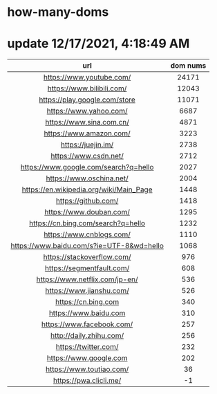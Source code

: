 # how-many-doms

# update 12/17/2021, 4:18:49 AM

url | dom nums
:-: | :-:
https://www.youtube.com/ | 24171
https://www.bilibili.com/ | 12043
https://play.google.com/store | 11071
https://www.yahoo.com/ | 6687
https://www.sina.com.cn/ | 4871
https://www.amazon.com/ | 3223
https://juejin.im/ | 2738
https://www.csdn.net/ | 2712
https://www.google.com/search?q=hello | 2027
https://www.oschina.net/ | 2004
https://en.wikipedia.org/wiki/Main_Page | 1448
https://github.com/ | 1418
https://www.douban.com/ | 1295
https://cn.bing.com/search?q=hello | 1232
https://www.cnblogs.com/ | 1110
https://www.baidu.com/s?ie=UTF-8&wd=hello | 1068
https://stackoverflow.com/ | 976
https://segmentfault.com/ | 608
https://www.netflix.com/jp-en/ | 536
https://www.jianshu.com/ | 526
https://cn.bing.com | 340
https://www.baidu.com | 310
https://www.facebook.com/ | 257
http://daily.zhihu.com/ | 256
https://twitter.com/ | 232
https://www.google.com | 202
https://www.toutiao.com/ | 36
https://pwa.clicli.me/ | -1
